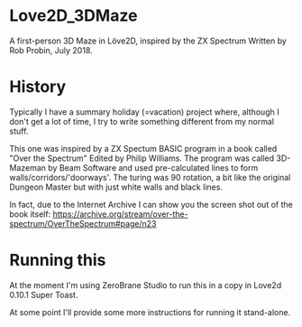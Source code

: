 # Love2D_3DMaze
A first-person 3D Maze in Löve2D, inspired by the ZX Spectrum
Written by Rob Probin, July 2018.

# History
Typically I have a summary holiday (=vacation) project where, although I don't get a lot of time, I try to write something different from my normal stuff. 

This one was inspired by a ZX Spectum BASIC program in a book called "Over the Spectrum" Edited by Philip Williams. The program was called 3D-Mazeman by Beam Software and used pre-calculated lines to form walls/corridors/'doorways'. The turing was 90 rotation, a bit like the original Dungeon Master but with just white walls and black lines.

In fact, due to the Internet Archive I can show you the screen shot out of the book itself: https://archive.org/stream/over-the-spectrum/OverTheSpectrum#page/n23

# Running this
At the moment I'm using ZeroBrane Studio to run this in a copy in Love2d 0.10.1 Super Toast.

At some point I'll provide some more instructions for running it stand-alone.
